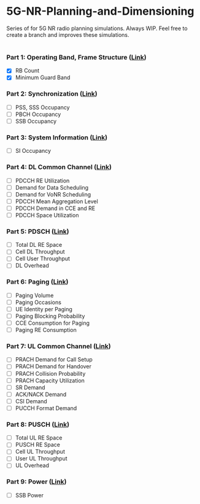 # 5G-NR-Planning-and-Dimensioning

Series of  for 5G NR radio planning simulations. Always WIP. Feel free to create a branch and improves these simulations.
<br />
<br />

### Part 1: Operating Band, Frame Structure ([Link](https://))

- [X] RB Count
- [X] Minimum Guard Band

### Part 2: Synchronization ([Link](https://))

- [ ] PSS, SSS Occupancy
- [ ] PBCH Occupancy
- [ ] SSB Occupancy

### Part 3: System Information ([Link](https://))

- [ ] SI Occupancy

### Part 4: DL Common Channel ([Link](https://))

- [ ] PDCCH RE Utilization
- [ ] Demand for Data Scheduling
- [ ] Demand for VoNR Scheduling
- [ ] PDCCH Mean Aggregation Level
- [ ] PDCCH Demand in CCE and RE
- [ ] PDCCH Space Utilization

### Part 5: PDSCH ([Link](https://))

- [ ] Total DL RE Space
- [ ] Cell DL Throughput
- [ ] Cell User Throughput
- [ ] DL Overhead

### Part 6: Paging ([Link](https://))

- [ ] Paging Volume
- [ ] Paging Occasions
- [ ] UE Identity per Paging
- [ ] Paging Blocking Probability
- [ ] CCE Consumption for Paging
- [ ] Paging RE Consumption

### Part 7: UL Common Channel ([Link](https://))

- [ ] PRACH Demand for Call Setup
- [ ] PRACH Demand for Handover
- [ ] PRACH Collision Probability
- [ ] PRACH Capacity Utilization
- [ ] SR Demand
- [ ] ACK/NACK Demand
- [ ] CSI Demand
- [ ] PUCCH Format Demand

### Part 8: PUSCH ([Link](https://))

- [ ] Total UL RE Space
- [ ] PUSCH RE Space
- [ ] Cell UL Throughput
- [ ] User UL Throughput
- [ ] UL Overhead

### Part 9: Power ([Link](https://))

- [ ] SSB Power
